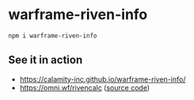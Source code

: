 # warframe-riven-info

```
npm i warframe-riven-info
```

## See it in action

- https://calamity-inc.github.io/warframe-riven-info/
- https://omni.wf/rivencalc ([source code](https://github.com/calamity-inc/omni.wf))
